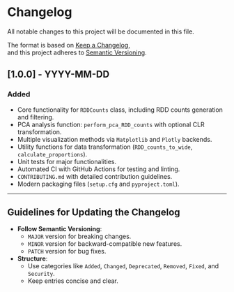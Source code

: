 # Changelog

All notable changes to this project will be documented in this file.

The format is based on [Keep a Changelog](https://keepachangelog.com/en/1.0.0/),  
and this project adheres to [Semantic Versioning](https://semver.org/spec/v2.0.0.html).

## [1.0.0] - YYYY-MM-DD
### Added
- Core functionality for `RDDCounts` class, including RDD counts generation and filtering.
- PCA analysis function: `perform_pca_RDD_counts` with optional CLR transformation.
- Multiple visualization methods via `Matplotlib` and `Plotly` backends.
- Utility functions for data transformation (`RDD_counts_to_wide`, `calculate_proportions`).
- Unit tests for major functionalities.
- Automated CI with GitHub Actions for testing and linting.
- `CONTRIBUTING.md` with detailed contribution guidelines.
- Modern packaging files (`setup.cfg` and `pyproject.toml`).

---

## Guidelines for Updating the Changelog

- **Follow Semantic Versioning**:
  - `MAJOR` version for breaking changes.
  - `MINOR` version for backward-compatible new features.
  - `PATCH` version for bug fixes.
- **Structure**:
  - Use categories like `Added`, `Changed`, `Deprecated`, `Removed`, `Fixed`, and `Security`.
  - Keep entries concise and clear.